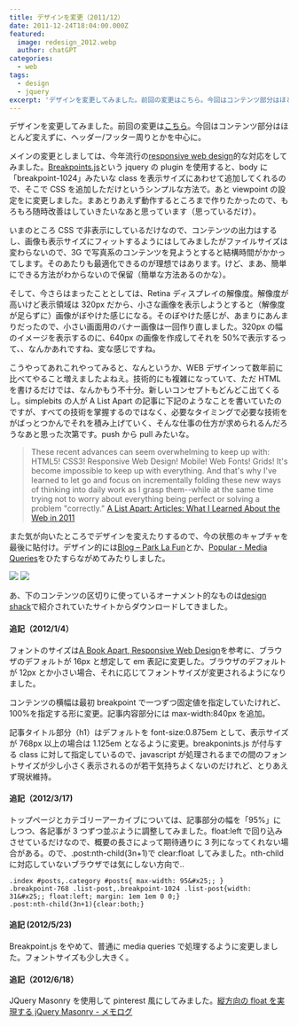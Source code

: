 ```yaml
---
title: デザインを変更（2011/12）
date: 2011-12-24T18:04:00.000Z
featured:
  image: redesign_2012.webp
  author: chatGPT
categories:
  - web
tags:
  - design
  - jquery
excerpt: 'デザインを変更してみました。前回の変更はこちら。今回はコンテンツ部分はほとんど変えずに、ヘッダー/フッター周りとかを中心に。メインの変更としましては、今年流行のresponsive web design的な対応をしてみました。'
---
```


デザインを変更してみました。前回の変更は[こちら](/2010/12/redesign_2011/)。今回はコンテンツ部分はほとんど変えずに、ヘッダー/フッター周りとかを中心に。

メインの変更としましては、今年流行の[responsive web design](http://www.alistapart.com/articles/responsive-web-design/)的な対応をしてみました。[Breakpoints.js](http://coliss.com/articles/build-websites/operation/javascript/jquery-plugin-breakpoints.html)という jquery の plugin を使用すると、body に「breakpoint-1024」みたいな class を表示サイズにあわせて追加してくれるので、そこで CSS を追加しただけというシンプルな方法で。あと viewpoint の設定を<meta name="viewport" content="width=device-width" />に変更しました。まあとりあえず動作するところまで作りたかったので、もろもろ随時改善はしていきたいなあと思っています（思っているだけ）。

いまのところ CSS で非表示にしているだけなので、コンテンツの出力はするし、画像も表示サイズにフィットするようにはしてみましたがファイルサイズは変わらないので、3G で写真系のコンテンツを見ようとすると結構時間がかかってします。そのあたりも最適化できるのが理想ではあります。けど、まあ、簡単にできる方法がわからないので保留（簡単な方法あるのかな）。

そして、今さらはまったこととしては、Retina ディスプレイの解像度。解像度が高いけど表示領域は 320px だから、小さな画像を表示しようとすると（解像度が足らずに）画像がぼやけた感じになる。そのぼやけた感じが、あまりにあんまりだったので、小さい画面用のバナー画像は一回作り直しました。320px の幅のイメージを表示するのに、640px の画像を作成してそれを 50&#x25;で表示するって、、なんかあれですね、変な感じですね。

こうやってあれこれやってみると、なんというか、WEB デザインって数年前に比べてやること増えましたよねえ。技術的にも複雑になっていて、ただ HTML を書けるだけでは、なんかもう不十分。新しいコンセプトもどんどこ出てくるし。simplebits の人が A List Apart の記事に下記のようなことを書いていたのですが、すべての技術を掌握するのではなく、必要なタイミングで必要な技術をがばっとつかんでそれを積み上げていく、そんな仕事の仕方が求められるんだろうなあと思った次第です。push から pull みたいな。

> These recent advances can seem overwhelming to keep up with: HTML5! CSS3! Responsive Web Design! Mobile! Web Fonts! Grids! It's become impossible to keep up with everything. And that's why I've learned to let go and focus on incrementally folding these new ways of thinking into daily work as I grasp them--while at the same time trying not to worry about everything being perfect or solving a problem "correctly."
> [A List Apart: Articles: What I Learned About the Web in 2011](http://www.alistapart.com/articles/what-i-learned-about-the-web-in-2011/)

また気が向いたところでデザインを変えたりするので、今の状態のキャプチャを最後に貼付け。デザイン的には[Blog – Park La Fun](http://parklafun.com/blog/)とか、[Popular - Media Queries](http://mediaqueri.es/popular/)をひたすらながめてみたりしました。

![](http://farm8.staticflickr.com/7035/6578557639_364f4f23c3_o.png) ![](http://farm8.staticflickr.com/7171/6564730745_58630bbece.jpg)

あ、下のコンテンツの区切りに使っているオーナメント的なものは[design shack](http://designshack.net/articles/freebies/weekly-freebies-flourishes-and-ornaments/)で紹介されていたサイトからダウンロードしてきました。

#### 追記（2012/1/4）

フォントのサイズは[A Book Apart, Responsive Web Design](http://www.abookapart.com/products/responsive-web-design)を参考に、ブラウザのデフォルトが 16px と想定して em 表記に変更した。ブラウザのデフォルトが 12px とか小さい場合、それに応じてフォントサイズが変更されるようになりました。

コンテンツの横幅は最初 breakpoint で一つずつ固定値を指定していたけれど、100&#x25;を指定する形に変更。記事内容部分には max-width:840px を追加。

記事タイトル部分（h1）はデフォルトを font-size:0.875em として、表示サイズが 768px 以上の場合は 1.125em となるように変更。breakponints.js が付与する class に対して指定しているので、javascript が処理されるまでの間のフォントサイズが少し小さく表示されるのが若干気持ちよくないのだけれど、とりあえず現状維持。

#### 追記（2012/3/17)

トップページとカテゴリーアーカイブについては、記事部分の幅を「95&#x25;」にしつつ、各記事が 3 つずつ並ぶように調整してみました。float:left で回り込みさせているだけなので、概要の長さによって期待通りに 3 列になってくれない場合がある。ので、.post:nth-child(3n+1)で clear:float してみました。nth-child に対応していないブラウザでは気にしない方向で..

```
.index #posts,.category #posts{ max-width: 95&#x25;; }
.breakpoint-768 .list-post,.breakpoint-1024 .list-post{width: 31&#x25;; float:left; margin: 1em 1em 0 0;}
.post:nth-child(3n+1){clear:both;}

```

#### 追記 (2012/5/23)

Breakpoint.js をやめて、普通に media queries で処理するように変更しました。フォントサイズも少し大きく。

#### 追記（2012/6/18）

JQuery Masonry を使用して pinterest 風にしてみました。[縦方向の float を実現する jQuery Masonry - メモログ](/2012/06/jquery_masonry/)
